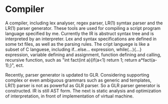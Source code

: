 
# Compiler

A compiler, including lex analyser, regex parser, LR(1) symtax parser and the LR(1) parser generator. These tools are used for compiling a script program language specified by me. Currently the IR is abstruct syntax tree and is interpreted by an interpreter. Lex and syntax specifications are defined in some txt files, as well as the parsing rules. The cript languege is like a subset of C languese, including if...else... expression, while(...){...} expression, variable defining and assignment, function defining and calling, recursive function, such as "int fact(int a){if(a<1) return 1; return a*fact(a-1);}", ect.

Recently, parser generator is updated to GLR. Considering supporting complex or even ambiguous grammars such as generic and templates, LR(1) parser is not as powerful as GLR parser. So a GLR parser generator is constructed. IR is still AST form. The next is static analysis and optimization of interpretation, in front of implementation of virtual machine.
